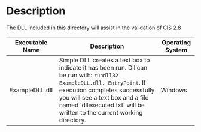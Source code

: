 # Description

The DLL included in this directory will assist in the validation of CIS 2.8

|Executable Name|Description|Operating System|
|---|---|---|
| ExampleDLL.dll  | Simple DLL creates a text box to indicate it has been run. Dll can be run with: ```rundll32 ExampleDLL.dll, EntryPoint```. If execution completes successfully you will see a text box and a file named 'dllexecuted.txt' will be written to the current working directory. | Windows |

 
